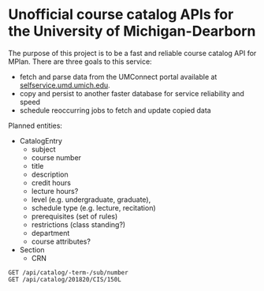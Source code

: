 # Unofficial course catalog APIs for the University of Michigan-Dearborn

The purpose of this project is to be a fast and reliable course catalog API for MPlan. There are three goals to this service:

* fetch and parse data from the UMConnect portal available at [selfservice.umd.umich.edu](https://selfservice.umd.umich.edu).
* copy and persist to another faster database for service reliability and speed
* schedule reoccurring jobs to fetch and update copied data

Planned entities:

* CatalogEntry
  * subject
  * course number
  * title
  * description
  * credit hours
  * lecture hours?
  * level (e.g. undergraduate, graduate),
  * schedule type (e.g. lecture, recitation)
  * prerequisites (set of rules)
  * restrictions (class standing?)
  * department
  * course attributes?
* Section
  * CRN


```
GET /api/catalog/-term-/sub/number
GET /api/catalog/201820/CIS/150L
```